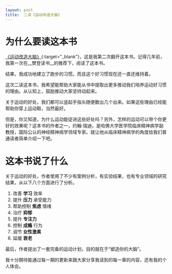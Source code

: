 ```yaml
---
layout: post
title:  二读《运动改造大脑》
---
```


# 为什么要读这本书

[《运动改造大脑》](https://book.douban.com/subject/36418973/){:target="_blank"}，这是我第二次翻开这本书。记得几年前，我第一次在__樊登读书__的推荐下，阅读了这本书。

结果，我成功地建立了跑步的习惯。而且这个好习惯现在还一直还维持着。

这次二读这本书，我希望能帮助大家能从书中提取出更多推动我们培养运动好习惯的理由。从认知上，鼓励推动大家坚持动起来。

关于运动的好处，我们都可以竖起手指头随便数出几个出来。如果这些理由已经能帮助你穿上运动鞋，当然最好。

但是，你又知道，为什么运动能促进这些好处吗？另外，怎样的运动可以带个你更好的效果呢？这本书的作者之一，约翰·瑞迪，是哈佛大学医学院临床精神病学副教授，国际公认的神经精神病学领域专家。就让他从临床精神病学的角度给我们普通读者简单介绍一下吧。

# 这本书说了什么

关于运动的好处，作者使用了不少有案例分析，有实验结果，也有专业领域的研究结果，从以下八个方面进行了分析。

1. 改善 __学习__ 效率
1. 提升 __压力__ 承受能力
1. 帮助控制 __焦虑__ 情绪
1. 治疗 __抑郁__
1. 提升 __专注力__
1. 控制 __成瘾__ 行为
1. 调节 __女性激素__
1. 延缓 __衰老__

最后，作者提出了一套完备的运动计划，目的就在于“塑造你的大脑”。

我十分期待能通过每一期的更新来跟大家分享我读到的每一章的内容，还有我的个人体会。




 

